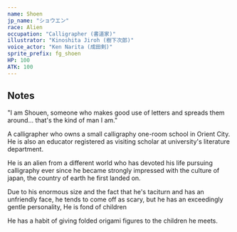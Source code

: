 ```yaml
---
name: Shoen
jp_name: "ショウエン"
race: Alien
occupation: "Calligrapher (書道家)"
illustrator: "Kinoshita Jiroh (樹下次郎)"
voice_actor: "Ken Narita (成田剣)"
sprite_prefix: fg_shoen
HP: 100
ATK: 100
---
```


## Notes

"I am Shouen, someone who makes good use of letters and spreads them around... that's the kind of man I am."

A calligrapher who owns a small calligraphy one-room school in Orient City. He is also an educator registered as visiting scholar at university's literature department.

He is an alien from a different world who has devoted his life pursuing calligraphy ever since he became strongly impressed with the culture of japan, the country of earth he first landed on.

Due to his enormous size and the fact that he's taciturn and has an unfriendly face, he tends to come off as scary, but he has an exceedingly gentle personality, He is fond of children

He has a habit of giving folded origami figures to the children he meets.
